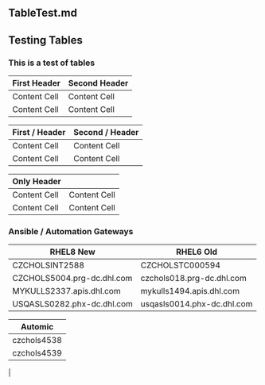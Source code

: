 
##	TableTest.md
##	Testing Tables

###	This is a test of tables

First Header  | Second Header
------------- | -------------
Content Cell  | Content Cell
Content Cell  | Content Cell

First / Header  | Second / Header
------------- | -------------
Content Cell  | Content Cell
Content Cell  | Content Cell

Only Header |  &nbsp;
------------- | -------------
Content Cell  | Content Cell
Content Cell  | Content Cell

###	Ansible / Automation Gateways
 RHEL8 New | RHEL6 Old
------ | --------
 CZCHOLSINT2588 | CZCHOLSTC000594
 CZCHOLS5004.prg-dc.dhl.com   | czchols018.prg-dc.dhl.com
 MYKULLS2337.apis.dhl.com     | mykulls1494.apis.dhl.com
 USQASLS0282.phx-dc.dhl.com   | usqasls0014.phx-dc.dhl.com

| Automic
|---------------
| czchols4538
| czchols4539
|

[//]: # ( vim: set ai noet nu sts=4 sw=4 ts=4 tw=78 filetype=markdown :)
